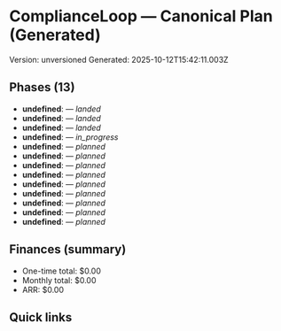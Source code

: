 <!-- CL:START -->
# ComplianceLoop — Canonical Plan (Generated)

Version: unversioned
Generated: 2025-10-12T15:42:11.003Z

## Phases (13)
- **undefined**:  — _landed_
- **undefined**:  — _landed_
- **undefined**:  — _landed_
- **undefined**:  — _in_progress_
- **undefined**:  — _planned_
- **undefined**:  — _planned_
- **undefined**:  — _planned_
- **undefined**:  — _planned_
- **undefined**:  — _planned_
- **undefined**:  — _planned_
- **undefined**:  — _planned_
- **undefined**:  — _planned_
- **undefined**:  — _planned_

## Finances (summary)
- One-time total: $0.00
- Monthly total: $0.00
- ARR: $0.00

## Quick links

<!-- CL:END -->
